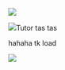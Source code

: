 <p><img src="https://media1.tenor.com/m/jhf5_LenC70AAAAd/black-man-meme.gif"></p>
<p><img src="https://media1.tenor.com/m/m6byfMmj2B4AAAAd/dribble-kak-bagas.gif">Tutor tas tas</p>

hahaha tk load
<p><img src="https://media1.tenor.com/m/vBhraFQlxfAAAAAd/wink-black.gif"></p>
